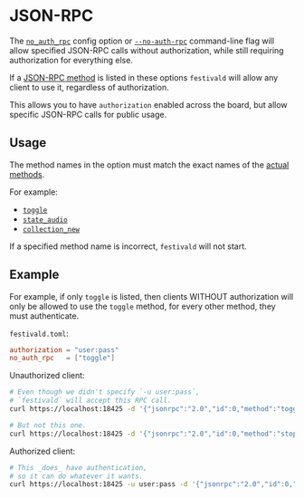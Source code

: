 # JSON-RPC
The [`no_auth_rpc`](../config/config.md) config option or [`--no-auth-rpc`](../command-line/command-line.md) command-line flag will allow specified JSON-RPC calls without authorization, while still requiring authorization for everything else.

If a [JSON-RPC method](../json-rpc/json-rpc.md) is listed in these options `festivald` will allow any client to use it, regardless of authorization.

This allows you to have `authorization` enabled across the board, but allow specific JSON-RPC calls for public usage.

## Usage
The method names in the option must match the exact names of the [actual methods](../json-rpc/json-rpc.md).

For example:
- [`toggle`](../json-rpc/playback-control/toggle.md)
- [`state_audio`](../json-rpc/state-retrieval/state_audio.md)
- [`collection_new`](../json-rpc/collection/collection_new.md)

If a specified method name is incorrect, `festivald` will not start.

## Example
For example, if only `toggle` is listed, then clients WITHOUT authorization will only be allowed to use the `toggle` method, for every other method, they must authenticate.

`festivald.toml`:
```toml
authorization = "user:pass"
no_auth_rpc   = ["toggle"]
```

Unauthorized client:
```bash
# Even though we didn't specify `-u user:pass`,
# `festivald` will accept this RPC call.
curl https://localhost:18425 -d '{"jsonrpc":"2.0","id":0,"method":"toggle"}'

# But not this one.
curl https://localhost:18425 -d '{"jsonrpc":"2.0","id":0,"method":"stop"}'
```

Authorized client:
```bash
# This _does_ have authentication,
# so it can do whatever it wants.
curl https://localhost:18425 -u user:pass -d '{"jsonrpc":"2.0","id":0,"method":"stop"}'
```
